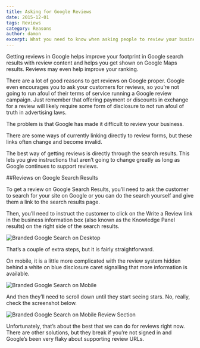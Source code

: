 ```yaml
---
title: Asking for Google Reviews
date: 2015-12-01
tags: Reviews
category: Reasons
author: damon
excerpt: What you need to know when asking people to review your business on Google.
---
```

Getting reviews in Google helps improve your footprint in Google search results with review content and helps you get shown on Google Maps results. Reviews may even help improve your ranking.

There are a lot of good reasons to get reviews on Google proper. Google even encourages you to ask your customers for reviews, so you’re not going to run afoul of their terms of service running a Google review campaign. Just remember that offering payment or discounts in exchange for a review will likely require some form of disclosure to not run afoul of truth in advertising laws.

The problem is that Google has made it difficult to review your business.

There are some ways of currently linking directly to review forms, but these links often change and become invalid.

The best way of getting reviews is directly through the search results. This lets you give instructions that aren’t going to change greatly as long as Google continues to support reviews.

##Reviews on Google Search Results

To get a review on Google Search Results, you’ll need to ask the customer to search for your site on Google or you can do the search yourself and give them a link to the search results page.

Then, you’ll need to instruct the customer to click on the Write a Review link in the business information box (also known as the Knowledge Panel results) on the right side of the search results.

![Branded Google Search on Desktop](2015/insul-twin-desktop.png)

That’s a couple of extra steps, but it is fairly straightforward.

On mobile, it is a little more complicated with the review system hidden behind a white on blue disclosure caret signalling that more information is available.

![Branded Google Search on Mobile](2015/insul-twin-mobile-1.png)

And then they’ll need to scroll down until they start seeing stars. No, really, check the screenshot below.

![Branded Google Search on Mobile Review Section](2015/insul-twin-mobile-2.png)

Unfortunately, that’s about the best that we can do for reviews right now. There are other solutions, but they break if you’re not signed in and Google’s been very flaky about supporting review URLs.
